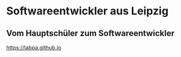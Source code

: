 # Softwareentwickler aus Leipzig
## Vom Hauptschüler zum Softwareentwickler
https://labpa.github.io

